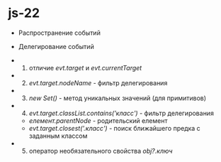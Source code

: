 # js-22

- Распространение событий
- Делегирование событий

- 1. отличие _evt.target_ и _evt.currentTarget_
- 2. _evt.target.nodeName_ - фильтр делегирования
- 3. _new Set()_ - метод уникальных значений (для примитивов)
- 4. _evt.target.classList.contains('класс')_ - фильтр делегирования
  - _елемент.parentNode_ - родительский елемент
  - _evt.target.closest('.класс')_ - поиск ближайшего предка с заданным классом
- 5. оператор необязательного свойства _obj?.ключ_
